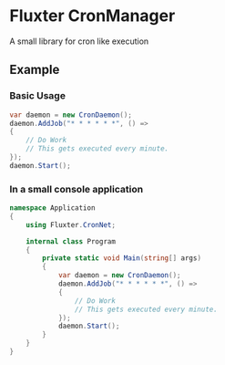 # Fluxter CronManager
A small library for cron like execution

## Example
### Basic Usage
```csharp
var daemon = new CronDaemon();
daemon.AddJob("* * * * * *", () =>
{
    // Do Work
    // This gets executed every minute.
});
daemon.Start();
```

### In a small console application

```csharp
namespace Application
{
    using Fluxter.CronNet;

    internal class Program
    {
        private static void Main(string[] args)
        {
            var daemon = new CronDaemon();
            daemon.AddJob("* * * * * *", () =>
            {
                // Do Work
                // This gets executed every minute.
            });
            daemon.Start();
        }
    }
}
```

